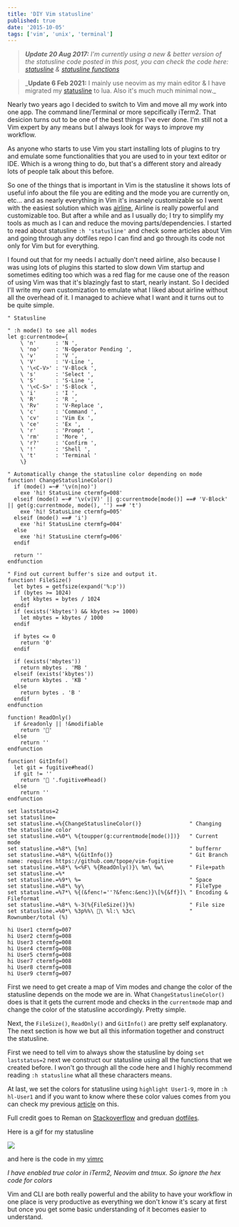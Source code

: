 ```yaml
---
title: 'DIY Vim statusline'
published: true
date: '2015-10-05'
tags: ['vim', 'unix', 'terminal']
---
```


> _**Update 20 Aug 2017:** I'm currently using a new & better version of the
> statusline code posted in this post, you can check the code here:
> [statusline](https://github.com/ahmedelgabri/dotfiles/blob/f2b74f6cd4dc8388047af87872621c5176c50306/files/.vim/plugin/statusline.vim)
> &
> [statusline functions](https://github.com/ahmedelgabri/dotfiles/blob/f2b74f6cd4dc8388047af87872621c5176c50306/files/.vim/autoload/statusline.vim)_

> _**Update 6 Feb 2021:** I mainly use neovim as my main editor & I have
> migrated my
> [statusline](https://github.com/ahmedelgabri/dotfiles/blob/acf6dc587f6b76024fad32391655fa910fc1ae3e/config/.vim/lua/_/statusline.lua)
> to lua. Also it's much much minimal now.\_

Nearly two years ago I decided to switch to Vim and move all my work into one
app. The command line/Terminal or more sepcifically iTerm2. That desicion turns
out to be one of the best things I've ever done. I'm still not a Vim expert by
any means but I always look for ways to improve my workflow.

As anyone who starts to use Vim you start installing lots of plugins to try and
emulate some functionalities that you are used to in your text editor or IDE.
Which is a wrong thing to do, but that's a different story and already lots of
people talk about this before.

So one of the things that is important in Vim is the statusline it shows lots of
useful info about the file you are editing and the mode you are currently on,
etc... and as nearly everything in Vim it's insanely customizable so I went with
the easiest solution which was [airline](https://github.com/bling/vim-airline),
Airline is really powerful and customizable too. But after a while and as I
usually do; I try to simplify my tools as much as I can and reduce the moving
parts/dependencies. I started to read about statusline `:h 'statusline'` and
check some articles about Vim and going through any dotfiles repo I can find and
go through its code not only for Vim but for everything.

I found out that for my needs I actually don't need airline, also because I was
using lots of plugins this started to slow down Vim startup and sometimes
editing too which was a red flag for me cause one of the reason of using Vim was
that it's blazingly fast to start, nearly instant. So I decided I'll write my
own customization to emulate what I liked about airline without all the overhead
of it. I managed to achieve what I want and it turns out to be quite simple.

```vim:.vimrc
" Statusline

" :h mode() to see all modes
let g:currentmode={
    \ 'n'      : 'N ',
    \ 'no'     : 'N·Operator Pending ',
    \ 'v'      : 'V ',
    \ 'V'      : 'V·Line ',
    \ '\<C-V>' : 'V·Block ',
    \ 's'      : 'Select ',
    \ 'S'      : 'S·Line ',
    \ '\<C-S>' : 'S·Block ',
    \ 'i'      : 'I ',
    \ 'R'      : 'R ',
    \ 'Rv'     : 'V·Replace ',
    \ 'c'      : 'Command ',
    \ 'cv'     : 'Vim Ex ',
    \ 'ce'     : 'Ex ',
    \ 'r'      : 'Prompt ',
    \ 'rm'     : 'More ',
    \ 'r?'     : 'Confirm ',
    \ '!'      : 'Shell ',
    \ 't'      : 'Terminal '
    \}

" Automatically change the statusline color depending on mode
function! ChangeStatuslineColor()
  if (mode() =~# '\v(n|no)')
    exe 'hi! StatusLine ctermfg=008'
  elseif (mode() =~# '\v(v|V)' || g:currentmode[mode()] ==# 'V·Block' || get(g:currentmode, mode(), '') ==# 't')
    exe 'hi! StatusLine ctermfg=005'
  elseif (mode() ==# 'i')
    exe 'hi! StatusLine ctermfg=004'
  else
    exe 'hi! StatusLine ctermfg=006'
  endif

  return ''
endfunction

" Find out current buffer's size and output it.
function! FileSize()
  let bytes = getfsize(expand('%:p'))
  if (bytes >= 1024)
    let kbytes = bytes / 1024
  endif
  if (exists('kbytes') && kbytes >= 1000)
    let mbytes = kbytes / 1000
  endif

  if bytes <= 0
    return '0'
  endif

  if (exists('mbytes'))
    return mbytes . 'MB '
  elseif (exists('kbytes'))
    return kbytes . 'KB '
  else
    return bytes . 'B '
  endif
endfunction

function! ReadOnly()
  if &readonly || !&modifiable
    return ''
  else
    return ''
endfunction

function! GitInfo()
  let git = fugitive#head()
  if git != ''
    return ' '.fugitive#head()
  else
    return ''
endfunction

set laststatus=2
set statusline=
set statusline.=%{ChangeStatuslineColor()}               " Changing the statusline color
set statusline.=%0*\ %{toupper(g:currentmode[mode()])}   " Current mode
set statusline.=%8*\ [%n]                                " buffernr
set statusline.=%8*\ %{GitInfo()}                        " Git Branch name: requires https://github.com/tpope/vim-fugitive
set statusline.=%8*\ %<%F\ %{ReadOnly()}\ %m\ %w\        " File+path
set statusline.=%*
set statusline.=%9*\ %=                                  " Space
set statusline.=%8*\ %y\                                 " FileType
set statusline.=%7*\ %{(&fenc!=''?&fenc:&enc)}\[%{&ff}]\ " Encoding & Fileformat
set statusline.=%8*\ %-3(%{FileSize()}%)                 " File size
set statusline.=%0*\ %3p%%\ \ %l:\ %3c\                 " Rownumber/total (%)

hi User1 ctermfg=007
hi User2 ctermfg=008
hi User3 ctermfg=008
hi User4 ctermfg=008
hi User5 ctermfg=008
hi User7 ctermfg=008
hi User8 ctermfg=008
hi User9 ctermfg=007
```

First we need to get create a map of Vim modes and change the color of the
statusline depends on the mode we are in. What `ChangeStatuslineColor()` does is
that it gets the current mode and checks in the `currentmode` map and change the
color of the statusline accordingly. Pretty simple.

Next, the `FileSize()`, `ReadOnly()` and `GitInfo()` are pretty self
explanatory. The next section is how we but all this information together and
construct the statusline.

First we need to tell vim to always show the statusline by doing
`set laststatus=2` next we construct our statusline using all the functions that
we created before. I won't go through all the code here and I highly recommend
reading `:h statusline` what all these characters means.

At last, we set the colors for statusline using `highlight User1-9`, more in
`:h hl-User1` and if you want to know where these color values comes from you
can check my previous [article](/blog/custom-colors-in-your-zsh-prompt) on this.

Full credit goes to Reman on
[Stackoverflow](http://stackoverflow.com/questions/5375240/a-more-useful-statusline-in-vim/10416234#10416234)
and greduan
[dotfiles](https://github.com/Greduan/dotfiles/blob/76e16dd8a04501db29989824af512c453550591d/vim/after/plugin/statusline.vim).

Here is a gif for my statusline

[![](/img/statusline.gif)](/img/statusline.gif)

and here is the code in my
[vimrc](https://github.com/ahmedelgabri/dotfiles/blob/c4f40c27b295ecfb7673bd29d373cab26b93379b/vim/vimrc.local#L302-L423)

_I have enabled true color in iTerm2, Neovim and tmux. So ignore the hex code
for colors_

Vim and CLI are both really powerful and the ability to have your workflow in
one place is very productive as everything we don't know it's scary at first but
once you get some basic understanding of it becomes easier to understand.
